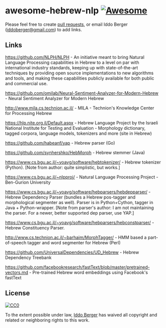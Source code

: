 # awesome-hebrew-nlp [![Awesome](https://cdn.rawgit.com/sindresorhus/awesome/d7305f38d29fed78fa85652e3a63e154dd8e8829/media/badge.svg)](https://github.com/sindresorhus/awesome)

Please feel free to create [pull requests](https://github.com/iddoberger/awesome-hebrew-nlp/pulls), or email Iddo Berger (iddoberger@gmail.com) to add links.


## Links

https://github.com/NLPH/NLPH - An initiative meant to bring Natural Language Processing capabilities in Hebrew to a level on par with international industry standards, keeping up with state-of-the-art techniques by providing open source implementations to new algorithms and tools, and making these capabilities publicly available for both public and commercial use.

https://github.com/omilab/Neural-Sentiment-Analyzer-for-Modern-Hebrew - Neural Sentiment Analyzer for Modern Hebrew

http://www.mila.cs.technion.ac.il/ - MILA - Technion's Knowledge Center for Processing Hebrew

https://hlp.nite.org.il/Default.aspx - Hebrew Language Project by the Israeli National Institute for Testing and Evaluation - Morphology dictionary, tagged corpora, language models, tokenizers and more (site in Hebrew)

https://github.com/habeanf/yap - Hebrew parser (Go)

https://github.com/synhershko/HebMorph - Hebrew stemmer (Java)

https://www.cs.bgu.ac.il/~yoavg/software/hebtokenizer/ - Hebrew tokenizer (Python). [Note from author: quite simplistic, but works.]

https://www.cs.bgu.ac.il/~nlpproj/ - Natural Language Processing Project - Ben-Gurion University

https://www.cs.bgu.ac.il/~yoavg/software/hebparsers/hebdepparser/ - Hebrew Dependency Parser (bundles a Hebrew pos-tagger and morphological segmenter as well). Parser is in Python+Cython, tagger in Java + Python-wrapper. [Note from parser's author: I am not maintaining the parser. For a newer, better supported dep parser, use YAP.]

https://www.cs.bgu.ac.il/~yoavg/software/hebparsers/hebconstparser/ - Hebrew Constituency Parser.

http://www.cs.technion.ac.il/~barhaim/MorphTagger/ - HMM based a part-of-speech tagger and word segmenter for Hebrew (Perl)

https://github.com/UniversalDependencies/UD_Hebrew - Hebrew Dependency Treebank

https://github.com/facebookresearch/fastText/blob/master/pretrained-vectors.md - Pre-trained Hebrew word embeddings using Facebook's fastText


## License

[![CC0](http://mirrors.creativecommons.org/presskit/buttons/88x31/svg/cc-zero.svg)](https://creativecommons.org/publicdomain/zero/1.0/)

To the extent possible under law, [Iddo Berger](https://github.com/iddoberger/) has waived all copyright and related or neighboring rights to this work.

